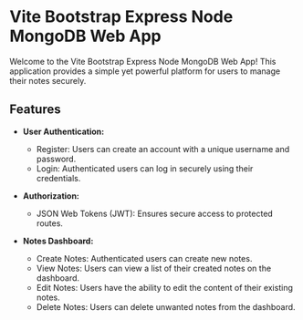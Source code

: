 # Vite Bootstrap Express Node MongoDB Web App

Welcome to the Vite Bootstrap Express Node MongoDB Web App! This application provides a simple yet powerful platform for users to manage their notes securely.

## Features

- **User Authentication:**
  - Register: Users can create an account with a unique username and password.
  - Login: Authenticated users can log in securely using their credentials.

- **Authorization:**
  - JSON Web Tokens (JWT): Ensures secure access to protected routes.

- **Notes Dashboard:**
  - Create Notes: Authenticated users can create new notes.
  - View Notes: Users can view a list of their created notes on the dashboard.
  - Edit Notes: Users have the ability to edit the content of their existing notes.
  - Delete Notes: Users can delete unwanted notes from the dashboard.
